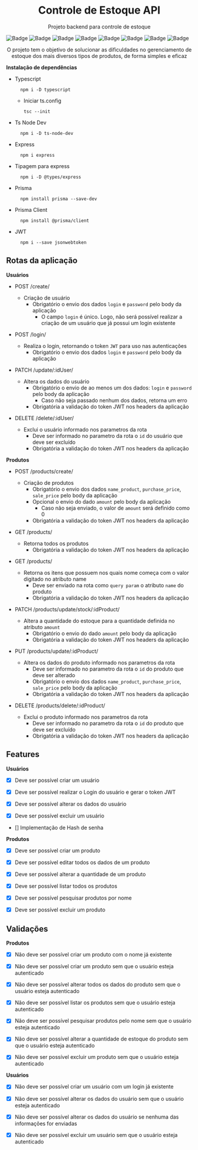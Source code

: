 <h1 align="center">Controle de Estoque API</h1>

<p align="center">Projeto backend para controle de estoque</p>

![Badge](https://img.shields.io/badge/Version-1.0.0-yellow?style=for-the-badge&logo=ghost)
![Badge](https://img.shields.io/badge/Typescript-^4.9.5-blue?style=for-the-badge&logo=ghost)
![Badge](https://img.shields.io/badge/Prisma-4.10.1-blue?style=for-the-badge&logo=ghost)
![Badge](https://img.shields.io/badge/Prisma_Client-^4.10.1-blue?style=for-the-badge&logo=ghost)
![Badge](https://img.shields.io/badge/Express-^4.18.2-lightgrey?style=for-the-badge&logo=ghost)
![Badge](https://img.shields.io/badge/JWT-^9.0.0-ff69b4?style=for-the-badge&logo=ghost)
![Badge](https://img.shields.io/badge/License-ISC-brightgreen?style=for-the-badge&logo=ghost)
![Badge](https://img.shields.io/badge/Status-In_progress-%237159c1?style=for-the-badge&logo=ghost)

<p align="center">O projeto tem o objetivo de solucionar as dificuldades no gerenciamento de estoque dos mais diversos tipos de produtos, de forma simples e eficaz</p>

**Instalação de dependências**

- Typescript

        npm i -D typescript
    
    - Iniciar ts.config

        ```
        tsc --init
        ```

- Ts Node Dev

        npm i -D ts-node-dev

- Express

        npm i express

- Tipagem para express

        npm i -D @types/express

- Prisma

        npm install prisma --save-dev

- Prisma Client

        npm install @prisma/client

- JWT

        npm i --save jsonwebtoken

## Rotas da aplicação

**Usuários**

- POST /create/
    - Criação de usuário
        - Obrigatório o envio dos dados `login` e `password` pelo body da aplicação
            - O campo `login` é único. Logo, não será possível realizar a criação de um usuário que já possui um login existente

- POST /login/
    - Realiza o login, retornando o token `JWT` para uso nas autenticações
        - Obrigatório o envio dos dados `login` e `password` pelo body da aplicação

- PATCH /update/:idUser/
    - Altera os dados do usuário
        - Obrigatório o envio de ao menos um dos dados: `login` e `password` pelo body da aplicação
            - Caso não seja passado nenhum dos dados, retorna um erro
        - Obrigatória a validação do token JWT nos headers da aplicação

- DELETE /delete/:idUser/
    - Exclui o usuário informado nos parametros da rota
        - Deve ser informado no parametro da rota o `id` do usuário que deve ser excluído
        - Obrigatória a validação do token JWT nos headers da aplicação


**Produtos**

- POST /products/create/

    - Criação de produtos
        - Obrigatório o envio dos dados `name_product`, `purchase_price`, `sale_price` pelo body da aplicação
        - Opcional o envio do dado `amount` pelo body da aplicação
            - Caso não seja enviado, o valor de `amount` será definido como 0
        - Obrigatória a validação do token JWT nos headers da aplicação

- GET /products/
    - Retorna todos os produtos
        - Obrigatória a validação do token JWT nos headers da aplicação

- GET /products/
    - Retorna os itens que possuem nos quais nome começa com o valor digitado no atributo name
        - Deve ser enviado na rota como `query param` o atributo `name` do produto
        - Obrigatória a validação do token JWT nos headers da aplicação

- PATCH /products/update/stock/:idProduct/
    - Altera a quantidade do estoque para a quantidade definida no atributo `amount`
        - Obrigatório o envio do dado `amount` pelo body da aplicação
        - Obrigatória a validação do token JWT nos headers da aplicação

- PUT /products/update/:idProduct/
    - Altera os dados do produto informado nos parametros da rota
        - Deve ser informado no parametro da rota o `id` do produto que deve ser alterado
        - Obrigatório o envio dos dados `name_product`, `purchase_price`, `sale_price` pelo body da aplicação
        - Obrigatória a validação do token JWT nos headers da aplicação


- DELETE /products/delete/:idProduct/
    - Exclui o produto informado nos parametros da rota
        - Deve ser informado no parametro da rota o `id` do produto que deve ser excluído
        - Obrigatória a validação do token JWT nos headers da aplicação


## Features

**Usuários**

- [x] Deve ser possível criar um usuário

- [x] Deve ser possível realizar o Login do usuário e gerar o token JWT

- [x] Deve ser possível alterar os dados do usuário

- [x] Deve ser possível excluir um usuário

- [] Implementação de Hash de senha

**Produtos**

- [x] Deve ser possível criar um produto

- [x] Deve ser possível editar todos os dados de um produto

- [x] Deve ser possível alterar a quantidade de um produto

- [x] Deve ser possível listar todos os produtos

- [x] Deve ser possível pesquisar produtos por nome

- [x] Deve ser possível excluir um produto


## Validações

**Produtos**

- [x] Não deve ser possível criar um produto com o nome já existente

- [x] Não deve ser possível criar um produto sem que o usuário esteja autenticado

- [x] Não deve ser possível alterar todos os dados do produto sem que o usuário esteja autenticado

- [x] Não deve ser possível listar os produtos sem que o usuário esteja autenticado

- [x] Não deve ser possível pesquisar produtos pelo nome sem que o usuário esteja autenticado

- [x] Não deve ser possível alterar a quantidade de estoque do produto sem que o usuário esteja autenticado

- [x] Não deve ser possível excluir um produto sem que o usuário esteja autenticado

**Usuários**

- [x] Não deve ser possível criar um usuário com um login já existente

- [x] Não deve ser possível alterar os dados do usuário sem que o usuário esteja autenticado

- [x] Não deve ser possível alterar os dados do usuário se nenhuma das informações for enviadas

- [x] Não deve ser possível excluir um usuário sem que o usuário esteja autenticado
